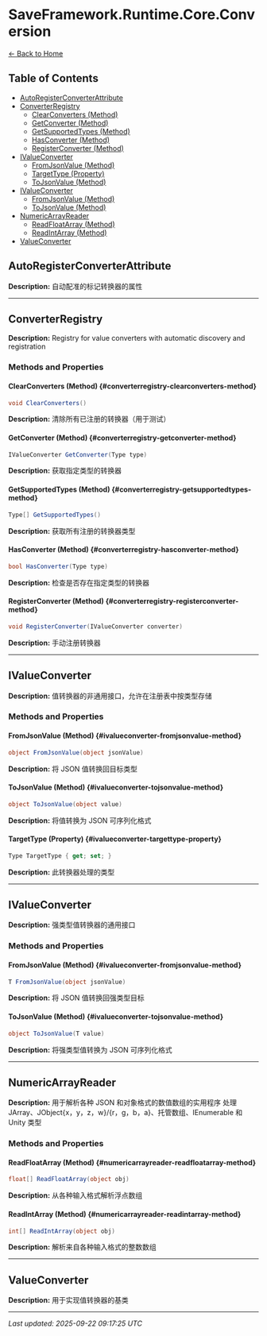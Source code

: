 # SaveFramework.Runtime.Core.Conversion

[← Back to Home](Home.md)

## Table of Contents

- [AutoRegisterConverterAttribute](#autoregisterconverterattribute)
- [ConverterRegistry](#converterregistry)
  - [ClearConverters (Method)](#converterregistry-clearconverters-method)
  - [GetConverter (Method)](#converterregistry-getconverter-method)
  - [GetSupportedTypes (Method)](#converterregistry-getsupportedtypes-method)
  - [HasConverter (Method)](#converterregistry-hasconverter-method)
  - [RegisterConverter (Method)](#converterregistry-registerconverter-method)
- [IValueConverter](#ivalueconverter)
  - [FromJsonValue (Method)](#ivalueconverter-fromjsonvalue-method)
  - [TargetType (Property)](#ivalueconverter-targettype-property)
  - [ToJsonValue (Method)](#ivalueconverter-tojsonvalue-method)
- [IValueConverter](#ivalueconverter)
  - [FromJsonValue (Method)](#ivalueconverter-fromjsonvalue-method)
  - [ToJsonValue (Method)](#ivalueconverter-tojsonvalue-method)
- [NumericArrayReader](#numericarrayreader)
  - [ReadFloatArray (Method)](#numericarrayreader-readfloatarray-method)
  - [ReadIntArray (Method)](#numericarrayreader-readintarray-method)
- [ValueConverter](#valueconverter)

## AutoRegisterConverterAttribute

**Description:** 自动配准的标记转换器的属性

---

## ConverterRegistry

**Description:** Registry for value converters with automatic discovery and registration

### Methods and Properties

#### ClearConverters (Method) {#converterregistry-clearconverters-method}
```csharp
void ClearConverters()
```


**Description:** 清除所有已注册的转换器（用于测试）

#### GetConverter (Method) {#converterregistry-getconverter-method}
```csharp
IValueConverter GetConverter(Type type)
```


**Description:** 获取指定类型的转换器

#### GetSupportedTypes (Method) {#converterregistry-getsupportedtypes-method}
```csharp
Type[] GetSupportedTypes()
```


**Description:** 获取所有注册的转换器类型

#### HasConverter (Method) {#converterregistry-hasconverter-method}
```csharp
bool HasConverter(Type type)
```


**Description:** 检查是否存在指定类型的转换器

#### RegisterConverter (Method) {#converterregistry-registerconverter-method}
```csharp
void RegisterConverter(IValueConverter converter)
```


**Description:** 手动注册转换器

---

## IValueConverter

**Description:** 值转换器的非通用接口，允许在注册表中按类型存储

### Methods and Properties

#### FromJsonValue (Method) {#ivalueconverter-fromjsonvalue-method}
```csharp
object FromJsonValue(object jsonValue)
```


**Description:** 将 JSON 值转换回目标类型

#### ToJsonValue (Method) {#ivalueconverter-tojsonvalue-method}
```csharp
object ToJsonValue(object value)
```


**Description:** 将值转换为 JSON 可序列化格式

#### TargetType (Property) {#ivalueconverter-targettype-property}
```csharp
Type TargetType { get; set; }
```

**Description:** 此转换器处理的类型

---

## IValueConverter

**Description:** 强类型值转换器的通用接口

### Methods and Properties

#### FromJsonValue (Method) {#ivalueconverter-fromjsonvalue-method}
```csharp
T FromJsonValue(object jsonValue)
```


**Description:** 将 JSON 值转换回强类型目标

#### ToJsonValue (Method) {#ivalueconverter-tojsonvalue-method}
```csharp
object ToJsonValue(T value)
```


**Description:** 将强类型值转换为 JSON 可序列化格式

---

## NumericArrayReader

**Description:** 用于解析各种 JSON 和对象格式的数值数组的实用程序
处理 JArray、JObject{x，y，z，w}/{r，g，b，a}、托管数组、IEnumerable 和 Unity 类型

### Methods and Properties

#### ReadFloatArray (Method) {#numericarrayreader-readfloatarray-method}
```csharp
float[] ReadFloatArray(object obj)
```


**Description:** 从各种输入格式解析浮点数组

#### ReadIntArray (Method) {#numericarrayreader-readintarray-method}
```csharp
int[] ReadIntArray(object obj)
```


**Description:** 解析来自各种输入格式的整数数组

---

## ValueConverter

**Description:** 用于实现值转换器的基类

---

*Last updated: 2025-09-22 09:17:25 UTC*

